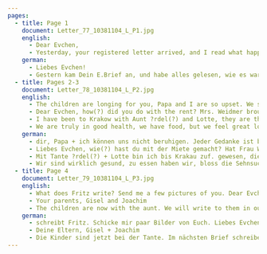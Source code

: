 ```yaml
---
pages:
  - title: Page 1
    document: Letter_77_10381104_L_P1.jpg
    english:
      - Dear Evchen,
      - Yesterday, your registered letter arrived, and I read what happened. Well, dear Evchen, we wrote again to Krakow, so that the district administration will be informed immediately when the return transport will start. We await this with great anticipation, we will return immediately if we can. We were on the road for 4 days, the first days we slept at relatives' houses, it is too cramped there. So we got unfurnished rooms with a kitchen, and the committee set up beds, tables, and chairs. People are very helpful here. I am just happy that people are helping you so much, and we will never forget this!
    german:
      - Liebes Evchen!
      - Gestern kam Dein E.Brief an, und habe alles gelesen, wie es war. Nun, liebes Evchen, haben wir nochmals nach Krakau geschrieben, dann bekommt die Bezirkshauptmannschaft sofort Bescheid, wann der Rücktransport losgeht. Wir erwarten denselben mit großer Sehnsucht, wir kommen, wenn wir können, sofort zurück. Wir waren 4 Tage unterwegs, die ersten Tage schliefen wir bei Verwandten, da ist es zu eng. So haben wir leere Räume mit Küche bekommen, und das Komite[e] hat Betten Tische + Stühle aufgestellt. Die Hilfsbereitschaft ist hier sehr groß. Ich bin nur glücklich, daß dir so beigestanden wird und sowas werden wir nie vergessen! Die Kinder sehnen sich nach
  - title: Pages 2-3
    document: Letter_78_10381104_L_P2.jpg
    english:
      - The children are longing for you, Papa and I are so upset. We should see each other before you leave to join Fritz! We hope that a decision will be made soon.
      - Dear Evchen, how(?) did you do with the rent? Mrs. Weidmer brought the laundry. Put it in the cupboard. Maybe someone will help you put the list together now. You can have someone open the desk and the sideboard, I have the keys in my pocket. Did you finish H. with ??? Please tell me about everything. I have so much to write, but my thoughts are still so confused.
      - I have been to Krakow with Aunt ?rdel(?) and Lotte, they are there, but they haven't written me yet. Gabers(?) are also in Kr. with relatives, Filix(?) Simon and Brotsa(?) are with us. The others are at home, it seems. Cancel the phone, or have you already done so? Rolls(?) have to be paid for the week, as well as milk until Friday. Do you have to turn in the butter cards? They are in the old folder between the ???.
      - We are truly in good health, we have food, but we feel great longing. Löwensteins send their warmest greetings, and I will never forget that they took care of you so lovingly. Gisel asks you to call Helga when you have time, and ask her for those addresses. Ask her to write to her when she has time. We wrote to Manns, didn’t P. have some contract work from this company? Mr. Mann will get those contracts for us and give you the money. I will also write to Messerschmidts with the next letter, please give them my regards. Did Rose(..?) start cooking?
    german:
      - dir, Papa + ich können uns nicht beruhigen. Jeder Gedanke ist bei dir.  Wir müssten uns noch sehen, ehe du zu Fritz rüberfährst! Hoffentlich ist bald die Entscheidung.
      - Liebes Evchen, wie(?) hast du mit der Miete gemacht? Hat Frau Weidmer die Wäsche gebracht. Tue sie in den Schreank. Vielleicht hilft dir nun jemand bei der Aufstellung. Schreibtisch + Büffet lasse dir öffnen, ich habe die Schlüssel in meiner Tasche. Hast du mit ??? H. erledigt? Bitte schreibe mir über alles. Ich hätte soviel zu screiben, aber meine Gedanken sind noch so durcheinander.
      - Mit Tante ?rdel(?) + Lotte bin ich bis Krakau zuf. gewesen, die sind dort, haben mir aber noch nicht geschrieben. Gabers(?) sind auch in Kr. bei Verwandten, Filix(?) Simon + Brotsa(?) sind bei uns. Die anderen sind, schein es, zu Hause. Melde doch das Telefon ab, oder hast du schon. Brötchen(?) war die Woche zu zahlen, ebenfalls bis Freitag die Milch. Ob man die Butterkarten abgeben muß? Die sind im alten Ordner zwischen den ???.
      - Wir sind wirklich gesund, zu essen haben wir, bloss die Sehnsucht ist groß. Löwensteins sag herzlichste Grüße, und ich werte es nie vergessen, dass sie sich deiner so liebevoll angenommen haben. Grüße alle. Giesel bittet dich, Helga mal anzurufen, ihr die Adressen zu sagen. Sie möchte ihr mal schreiben. Manns haben wir geschrieben, P. hatte doch paar(?) Aufträge von der Firma. Herr Mann besorgt die uns, und giebt dir das Geld. Messerschmidts schreibe ich im nächsten Brief mit, grüße sie. Hat Rose(..?) mit Kochen angefangen? Was
  - title: Page 4
    document: Letter_79_10381104_L_P3.jpg
    english:
      - What does Fritz write? Send me a few pictures of you. Dear Evchen, sending you love and 1000 kisses.
      - Your parents, Gisel and Joachim
      - The children are now with the aunt. We will write to them in our next letter. The letter must be mailed by 4 o’clock.
    german:
      - schreibt Fritz. Schicke mir paar Bilder von Euch. Liebes Evchen, wir grüßen + küßen Dich 1000mal
      - Deine Eltern, Gisel + Joachim
      - Die Kinder sind jetzt bei der Tante. Im nächsten Brief schreiben sie an. Der Brief muß bis 4 ° weg.
---
```

  